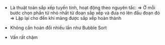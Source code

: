 - Là thuật toán sắp xếp tuyến tính, hoạt động theo nguyên tắc:
  => Ở mỗi bước chọn phần tử nhỏ nhất từ đoạn sắp xếp và đưa nó lên đầu đoạn đó
  => Lặp lại cho đến khi mảng được sắp xếp hoàn thành

- Không cần hoán đổi nhiều lần như Bubble Sort
- Vấn rất chậm